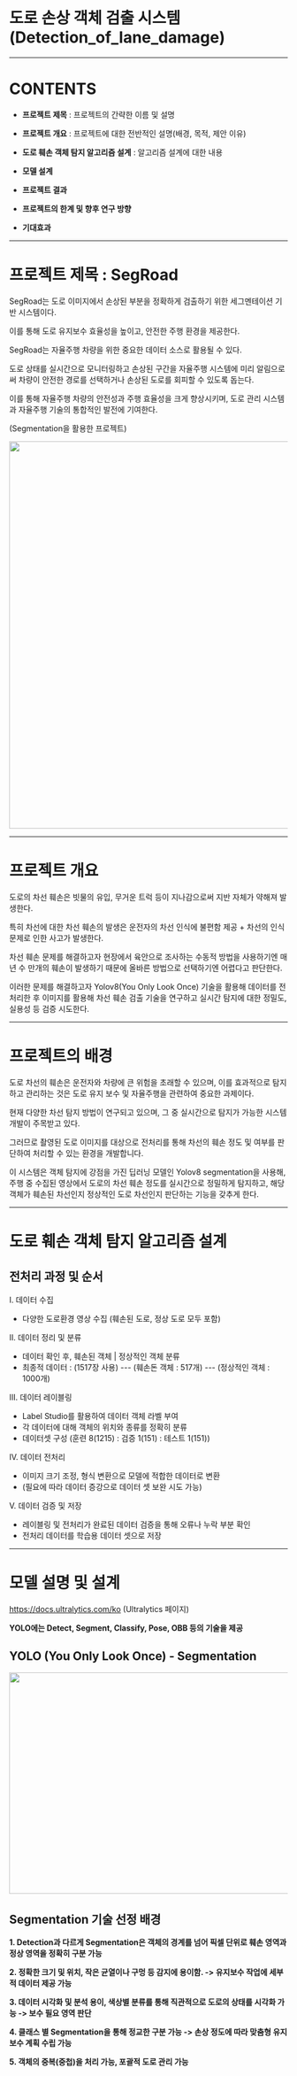 # 도로 손상 객체 검출 시스템(Detection_of_lane_damage)
---


# CONTENTS


* **프로젝트 제목** : 프로젝트의 간략한 이름 및 설명

  
* **프로젝트 개요** : 프로젝트에 대한 전반적인 설명(배경, 목적, 제안 이유)

  
* **도로 훼손 객체 탐지 알고리즘 설계** : 알고리즘 설계에 대한 내용


* **모델 설계**

  
* **프로젝트 결과**


* **프로젝트의 한계 및 향후 연구 방향**


* **기대효과** 
---


# 프로젝트 제목 : SegRoad

SegRoad는 도로 이미지에서 손상된 부분을 정확하게 검출하기 위한 세그멘테이션 기반 시스템이다.

이를 통해 도로 유지보수 효율성을 높이고, 안전한 주행 환경을 제공한다.

SegRoad는 자율주행 차량을 위한 중요한 데이터 소스로 활용될 수 있다. 

도로 상태를 실시간으로 모니터링하고 손상된 구간을 자율주행 시스템에 미리 알림으로써 차량이 안전한 경로를 선택하거나 손상된 도로를 회피할 수 있도록 돕는다.

이를 통해 자율주행 차량의 안전성과 주행 효율성을 크게 향상시키며, 도로 관리 시스템과 자율주행 기술의 통합적인 발전에 기여한다. 

(Segmentation을 활용한 프로젝트)

<p align="center">
  <img src="https://thumbnews.nateimg.co.kr/view610///news.nateimg.co.kr/orgImg/ch/2020/09/28/2020092800213_0.jpg" width="700" />
</p>

--- 


# **프로젝트 개요**

도로의 차선 훼손은 빗물의 유입, 무거운 트럭 등이 지나감으로써 지반 자체가 약해져 발생한다.

특히 차선에 대한 차선 훼손의 발생은 운전자의 차선 인식에 불편함 제공 + 차선의 인식 문제로 인한 사고가 발생한다.

차선 훼손 문제를 해결하고자 현장에서 육안으로 조사하는 수동적 방법을 사용하기엔 매년 수 만개의 훼손이 발생하기 때문에 올바른 방법으로 선택하기엔 어렵다고 판단한다.

이러한 문제를 해결하고자 Yolov8(You Only Look Once) 기술을 활용해 데이터를 전처리한 후 이미지를 활용해 차선 훼손 검출 기술을 연구하고 실시간 탐지에 대한 정밀도, 실용성 등 검증 시도한다.

--- 


# **프로젝트의 배경** 

도로 차선의 훼손은 운전자와 차량에 큰 위험을 초래할 수 있으며, 이를 효과적으로 탐지하고 관리하는 것은 도로 유지 보수 및 자율주행을 관련하여 중요한 과제이다.

현재 다양한 차선 탐지 방법이 연구되고 있으며, 그 중 실시간으로 탐지가 가능한 시스템 개발이 주목받고 있다.

그러므로 촬영된 도로 이미지를 대상으로 전처리를 통해 차선의 훼손 정도 및 여부를 판단하여 처리할 수 있는 환경을 개발합니다. 

이 시스템은 객체 탐지에 강점을 가진 딥러닝 모델인 Yolov8 segmentation을 사용해, 주행 중 수집된 영상에서 도로의 차선 훼손 정도를 실시간으로 정밀하게 탐지하고, 해당 객체가 훼손된 차선인지 정상적인 도로 차선인지 판단하는 기능을 갖추게 한다.

---


# 도로 훼손 객체 탐지 알고리즘 설계

## 전처리 과정 및 순서

I. 데이터 수집

- 다양한 도로환경 영상 수집 (훼손된 도로, 정상 도로 모두 포함)

II. 데이터 정리 및 분류 

-  데이터 확인 후, 훼손된 객체 | 정상적인 객체 분류
-  최종적 데이터 : (1517장 사용) --- (훼손돈 객체 : 517개) --- (정상적인 객체 : 1000개)

III. 데이터 레이블링

- Label Studio를 활용하여 데이터 객체 라벨 부여
- 각 데이터에 대해 객체의 위치와 종류를 정확히 분류
- 데이터셋 구성 (훈련 8(1215) : 검증 1(151) : 테스트 1(151))

IV. 데이터 전처리 

- 이미지 크기 조정, 형식 변환으로 모델에 적합한 데이터로 변환
- (필요에 따라 데이터 증강으로 데이터 셋 보완 시도 가능)

V. 데이터 검증 및 저장

- 레이블링 및 전처리가 완료된 데이터 검증을 통해 오류나 누락 부분 확인
- 전처리 데이터를 학습용 데이터 셋으로 저장

---

# 모델 설명 및 설계 
https://docs.ultralytics.com/ko (Ultralytics 페이지)

**YOLO에는 Detect, Segment, Classify, Pose, OBB 등의 기술을 제공**

## YOLO (You Only Look Once) - Segmentation

<p align="center">
<img src="https://github.com/user-attachments/assets/a76bd8c6-6879-48ab-ae86-c87a77a886b2" width="700" height="400" />
</p>

## Segmentation 기술 선정 배경

**1. Detection과 다르게 Segmentation은 객체의 경계를 넘어 픽셀 단위로 훼손 영역과 정상 영역을 정확히 구분 가능** 

**2. 정확한 크기 및 위치, 작은 균열이나 구멍 등 감지에 용이함. -> 유지보수 작업에 세부적 데이터 제공 가능**

**3. 데이터 시각화 및 분석 용이, 색상별 분류를 통해 직관적으로 도로의 상태를 시각화 가능 -> 보수 필요 영역 판단**

**4. 클래스 별 Segmentation을 통해 정교한 구분 가능 -> 손상 정도에 따라 맞춤형 유지 보수 계획 수립 가능**

**5. 객체의 중복(중첩)을 처리 가능, 포괄적 도로 관리 가능**



